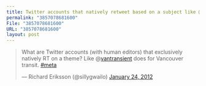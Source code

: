 ```yaml
---
title: Twitter accounts that natively retweet based on a subject like @vantransient
permalink: "3857078681600"
File: "3857078681600"
URL: "3857078681600"
layout: post
---
```


<blockquote class="twitter-tweet"><p>What are Twitter accounts (with human editors) that exclusively natively RT on a theme? Like @<a href="https://twitter.com/vantransient">vantransient</a> does for Vancouver transit. <a href="https://twitter.com/search/%2523meta">#meta</a></p>&mdash; Richard Eriksson (@sillygwailo) <a href="https://twitter.com/sillygwailo/status/161603857078681600" data-datetime="2012-01-24T00:18:56+00:00">January 24, 2012</a></blockquote>
<script src="//platform.twitter.com/widgets.js" charset="utf-8"></script>